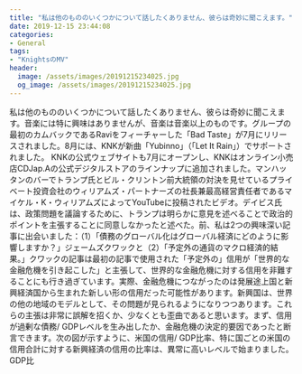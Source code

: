 ```yaml
---
title: "私は他のもののいくつかについて話したくありません、彼らは奇妙に聞こえます。"
date: 2019-12-15 23:44:08
categories:
- General
tags:
- "KnightsのMV"
header:
  image: /assets/images/20191215234025.jpg
  og_image: /assets/images/20191215234025.jpg
---
```


私は他のもののいくつかについて話したくありません、彼らは奇妙に聞こえます。音楽には特に興味はありませんが、音楽は音楽以上のものです。グループの最初のカムバックであるRaviをフィーチャーした「Bad Taste」が7月にリリースされました。8月には、KNKが新曲「Yubinno」（「Let It Rain」）でサポートされました。 KNKの公式ウェブサイトも7月にオープンし、KNKはオンライン小売店CDJap.Aの公式デジタルストアのラインナップに追加されました。マンハッタンのバーでトランプ氏とビル・クリントン前大統領の対決を見せているプライベート投資会社のウィリアムズ・パートナーズの社長兼最高経営責任者であるマイケル・K・ウィリアムズによってYouTubeに投稿されたビデオ。デイビス氏は、政策問題を議論するために、トランプは明らかに意見を述べることで政治的ポイントを主張することに同意しなかったと述べた。前、私は2つの興味深い記事に出会いました：（1）「債務のグローバル化はグローバル経済にどのように影響しますか？」ジェームズクワックと（2）「予定外の通貨のマクロ経済的結果。」クワックの記事は最初の記事で使用された「予定外の」信用が「世界的な金融危機を引き起こした」と主張して、世界的な金融危機に対する信用を非難することにも行き過ぎています。実際、金融危機につながったのは発展途上国と新興経済国から生まれた新しい形の信用だった可能性があります。新興国は、世界の他の地域のモデルとして、その問題が見られるようになりつつあります。これらの主張は非常に誤解を招くか、少なくとも歪曲であると思います。まず、信用が過剰な債務/ GDPレベルを生み出したか、金融危機の決定的要因であったと断言できます。次の図が示すように、米国の信用/ GDP比率、特に国ごとの米国の信用合計に対する新興経済の信用の比率は、異常に高いレベルで始まりました。 GDP比
